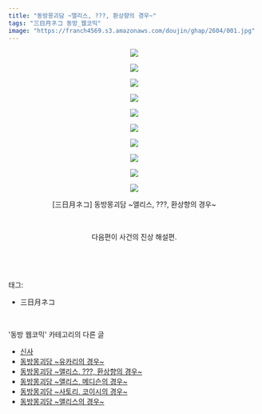 ```yaml
---
title: "동방몽괴담 ~앨리스, ???, 환상향의 경우~"
tags: "三日月ネコ 동방_웹코믹"
image: "https://franch4569.s3.amazonaws.com/doujin/ghap/2604/001.jpg"
---
```

<div class="article">
<p style="text-align: center; clear: none; float: none;"><img src="{{ site.imgserver2 }}/ghap/2604/001.jpg"/></p>
<p style="text-align: center; clear: none; float: none;"><img src="{{ site.imgserver2 }}/ghap/2604/002.jpg"/></p>
<p style="text-align: center; clear: none; float: none;"><img src="{{ site.imgserver2 }}/ghap/2604/003.jpg"/></p>
<p style="text-align: center; clear: none; float: none;"><img src="{{ site.imgserver2 }}/ghap/2604/004.jpg"/></p>
<p style="text-align: center; clear: none; float: none;"><img src="{{ site.imgserver2 }}/ghap/2604/005.jpg"/></p>
<p style="text-align: center; clear: none; float: none;"><img src="{{ site.imgserver2 }}/ghap/2604/006.jpg"/></p>
<p style="text-align: center; clear: none; float: none;"><img src="{{ site.imgserver2 }}/ghap/2604/007.jpg"/></p>
<p style="text-align: center; clear: none; float: none;"><img src="{{ site.imgserver2 }}/ghap/2604/008.jpg"/></p>
<p style="text-align: center; clear: none; float: none;"><img src="{{ site.imgserver2 }}/ghap/2604/009.jpg"/></p>
<p style="text-align: center; clear: none; float: none;"><img src="{{ site.imgserver2 }}/ghap/2604/010.jpg"/></p>
<p style="text-align: center; clear: none; float: none;">[三日月ネコ] 동방몽괴담 ~앨리스, ???, 환상향의 경우~</p>
<p style="text-align: center; clear: none; float: none;"><br/></p>
<p style="text-align: center; clear: none; float: none;">다음편이 사건의 진상 해설편.</p>
<p><br/></p>
</div><br/>
<div class="tagTrail">
<p>태그: </p>
<ul>
<li>三日月ネコ</li>
</ul>
</div><br/>
<div class="another">
<p>'동방 웹코믹' 카테고리의 다른 글</p>
<ul>
<li><a href="/ghap_2614">신사</a></li>
<li><a href="/ghap_2605">동방몽괴담 ~유카리의 경우~</a></li>
<li><a href="/ghap_2604">동방몽괴담 ~앨리스, ???, 환상향의 경우~</a></li>
<li><a href="/ghap_2603">동방몽괴담 ~앨리스, 메디슨의 경우~</a></li>
<li><a href="/ghap_2602">동방몽괴담 ~사토리, 코이시의 경우~</a></li>
<li><a href="/ghap_2601">동방몽괴담 ~앨리스의 경우~</a></li>
</ul>
</div><br/>
<div class="cb_module cb_fluid">
<div class="cb_wrt cb_profile">
</div><!-- commentList close -->
</div><br/>
